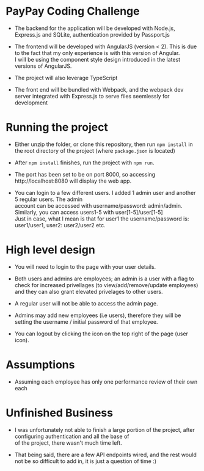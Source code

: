 # PayPay Coding Challenge
* The backend for the application will be developed with Node.js, Express.js and SQLite, authentication provided by Passport.js


* The frontend will be developed with AngularJS (version < 2). 
This is due to the fact that my only experience is with this version of Angular.\
I will be using the component style design introduced in the latest versions of AngularJS.


* The project will also leverage TypeScript

* The front end will be bundled with Webpack, and the webpack dev server integrated with Express.js to serve files seemlessly for development


# Running the project
* Either unzip the folder, or clone this repository, then run `npm install` in the root directory of the project (where `package.json` is located)

* After `npm install` finishes, run the project with `npm run`. 

* The port has been set to be on port 8000, so accessing http://localhost:8080 will display the web app.

* You can login to a few different users. I added 1 admin user and another 5 regular users. The admin\
account can be accessed with username/password: admin/admin. Similarly, you can access users1-5 with user[1-5]/user[1-5]\
Just in case, what I mean is that for user1 the username/password is: user1/user1, user2: user2/user2 etc.


# High level design
* You will need to login to the page with your user details.


* Both users and admins are employees; an admin is a user with a flag to check for increased privellages (to view/add/remove/update employees)
and they can also grant elevated privelages to other users.


* A regular user will not be able to access the admin page.


* Admins may add new employees (i.e users), therefore they will be setting the username / initial password of that employee.

* You can logout by clicking the icon on the top right of the page (user icon). 


# Assumptions
* Assuming each employee has only one performance review of their own each

# Unfinished Business

* I was unfortunately not able to finish a large portion of the project, after configuring authentication and all the base of\
of the project, there wasn't much time left.

* That being said, there are a few API endpoints wired, and the rest would not be so difficult to add in, it is just a question of time :)
